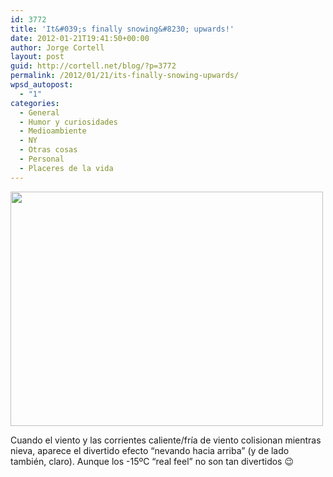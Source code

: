 ```yaml
---
id: 3772
title: 'It&#039;s finally snowing&#8230; upwards!'
date: 2012-01-21T19:41:50+00:00
author: Jorge Cortell
layout: post
guid: http://cortell.net/blog/?p=3772
permalink: /2012/01/21/its-finally-snowing-upwards/
wpsd_autopost:
  - "1"
categories:
  - General
  - Humor y curiosidades
  - Medioambiente
  - NY
  - Otras cosas
  - Personal
  - Placeres de la vida
---
```

<img class="aligncenter" title="snow" src="https://lh5.googleusercontent.com/-Q76V-xtSRbI/TxsFycxM5qI/AAAAAAAAALw/CSSCF0OdRaw/w500-h375-k/20120121_104853.jpg" alt="" width="500" height="375" />

Cuando el viento y las corrientes caliente/fría de viento colisionan mientras nieva, aparece el divertido efecto &#8220;nevando hacia arriba&#8221; (y de lado también, claro). Aunque los -15ºC &#8220;real feel&#8221; no son tan divertidos 😉